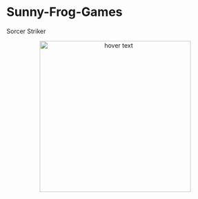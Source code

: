 # Sunny-Frog-Games
Sorcer Striker

<p align="center">
  <img src="https://dodo.ac/np/images/4/48/Sunny_DnMe%2B.png?version=20edd8cf6bb2ad69a2f93ced6403df18" width="350" title="hover text">
</p>
